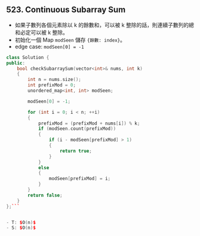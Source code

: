 ## 523. Continuous Subarray Sum

- 如果子數列各個元素除以 k 的餘數和，可以被 k 整除的話，則連續子數列的總和必定可以被 k 整除。
- 初始化一個 Map `modSeen` 儲存 `{餘數: index}`。
- edge case: `modSeen[0] = -1`

```cpp
class Solution {
public:
    bool checkSubarraySum(vector<int>& nums, int k)
    {
        int n = nums.size();
        int prefixMod = 0;
        unordered_map<int, int> modSeen;

        modSeen[0] = -1;

        for (int i = 0; i < n; ++i)
        {
            prefixMod = (prefixMod + nums[i]) % k;
            if (modSeen.count(prefixMod))
            {
                if (i - modSeen[prefixMod] > 1)
                {
                    return true;
                }
            }
            else
            {
                modSeen[prefixMod] = i;
            }
        }
        return false;
    }
};```


- T: $O(n)$
- S: $O(n)$

